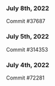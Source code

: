 ### July 8th, 2022

Commit #37687

### July 5th, 2022

Commit #314353


### July 4th, 2022

Commit #72281
